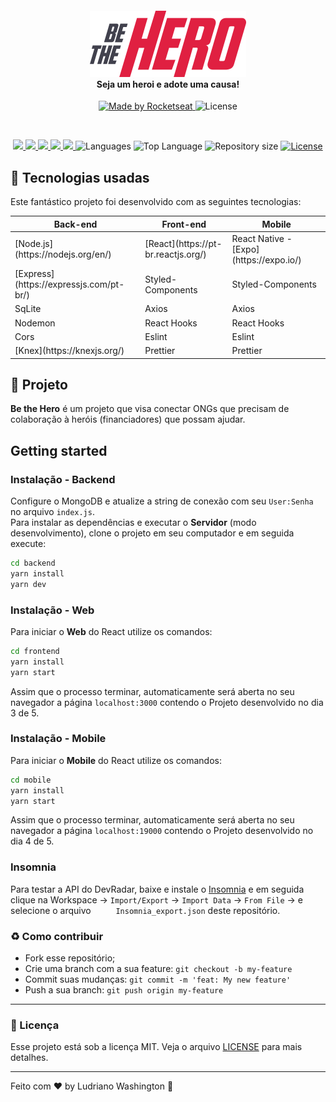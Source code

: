 <h4 align="center">
<img src="./assets/logo.svg" width="250px" /><br>
  <b>Seja um heroi e adote uma causa!</b> 
</h4>
<p align="center">
  <a href="https://rocketseat.com.br">
    <img alt="Made by Rocketseat" src="https://img.shields.io/badge/made%20by-Rocketseat-red">
  </a>
  <img alt="License" src="https://img.shields.io/badge/license-MIT-red">
</p>

<br>

<p align="center">
  <a aria-label="Versão do Node" href="https://github.com/nodejs/node/blob/master/doc/changelogs/CHANGELOG_V12.md#12.14.1">
    <img src="https://img.shields.io/badge/node.js@lts-12.14.1-informational?logo=Node.JS"></img>
  </a>
  <a aria-label="Versão do React" href="https://github.com/facebook/react/blob/master/CHANGELOG.md#16120-november-14-2019">
    <img src="https://img.shields.io/badge/react-16.12.0-informational?logo=react"></img>
  </a>
  <a aria-label="Versão do Expo" href="https://www.npmjs.com/package/expo-cli/v/3.11.5">
    <img src="https://img.shields.io/badge/expo--CLI-3.11.5-informational?logo=expo"></img>
  </a>
  <a aria-label="Completo" href="https://rocketseat.com.br/week-10/aulas#4">
    <img src="https://img.shields.io/badge/OmniStack-done-green?logo=data:image/png;base64,iVBORw0KGgoAAAANSUhEUgAAABAAAAAQCAMAAAAoLQ9TAAAALVBMVEVHcExxWsF0XMJzXMJxWcFsUsD///9jRrzY0u6Xh9Gsn9n39fyMecy0qd2bjNJWBT0WAAAABHRSTlMA2Do606wF2QAAAGlJREFUGJVdj1cWwCAIBLEsRU3uf9xobDH8+GZwUYi8i6ucJwrxKE+7D0G9Q4vlYqtmCSjndr4CgCgzlyFgfKfKCVO0LrPKjmiqMxGXkJwNnXskqWG+1oSM+BSwD8f29YLNjvx/OQrn+g99oQSoNmt3PgAAAABJRU5ErkJggg=="></img>
  </a>
  <a aria-label="Desafios" href="DESAFIOS.md">
  	<img src="https://img.shields.io/badge/desafios-OK-green"></img>
  </a>
  <a aria-label="Languages">
    <img alt="Languages" src="https://img.shields.io/github/languages/count/ludrianowashington/bethehero">
  </a>
  <a aria-label="Top Language">
    <img alt="Top Language" src="https://img.shields.io/github/languages/top/ludrianowashington/bethehero">
  </a>
  <a aria-label="Repository size">
    <img alt="Repository size" src="https://img.shields.io/github/repo-size/ludrianowashington/bethehero">
  </a>
  <a aria-label="License" href="LICENSE.md">
  	<img alt="License" src="https://img.shields.io/github/license/ludrianowashington/bethehero">
  </a>
  
</p>
<p align="center">

## :rocket: Tecnologias usadas
Este fantástico projeto foi desenvolvido com as seguintes tecnologias:

<table>
  <thead>
    <th><b>Back-end</b></th>
    <th><b>Front-end</b></th>
    <th><b>Mobile</b></th>
  </thead>
  <tbody>
    <tr>
      <td>[Node.js](https://nodejs.org/en/)</td>
      <td>[React](https://pt-br.reactjs.org/)</td>
      <td>React Native - [Expo](https://expo.io/)</td>
    </tr>
    <tr>
      <td>[Express](https://expressjs.com/pt-br/)</td>
      <td>Styled-Components</td>
      <td>Styled-Components</td>
    </tr>
    <tr>
      <td>SqLite</td>
      <td>Axios</td>
      <td>Axios</td>
    </tr>
    <tr>
      <td>Nodemon</td>
      <td>React Hooks</td>
      <td>React Hooks</td>
    </tr>
    <tr>
      <td>Cors</td>
      <td>Eslint</td>
      <td>Eslint</td>
    </tr>
    <tr>
      <td>[Knex](https://knexjs.org/)</td>
      <td>Prettier</td>
      <td>Prettier</td>
    </tr>
  </tbody>
</table>

## :muscle: Projeto

<b>Be the Hero</b> é um projeto que visa conectar ONGs que precisam de colaboração à heróis (financiadores) que possam ajudar. 

## Getting started

### Instalação - Backend
Configure o MongoDB e atualize a string de conexão com seu `User:Senha` no arquivo `index.js`.  
Para instalar as dependências e executar o **Servidor** (modo desenvolvimento), clone o projeto em seu computador e em seguida execute:
```bash
cd backend
yarn install
yarn dev
```

### Instalação - Web
Para iniciar o **Web** do React utilize os comandos:
```bash
cd frontend
yarn install
yarn start
```
Assim que o processo terminar, automaticamente será aberta no seu navegador a página `localhost:3000` contendo o Projeto desenvolvido no dia 3 de 5.  

### Instalação - Mobile
Para iniciar o **Mobile** do React utilize os comandos:
```bash
cd mobile
yarn install
yarn start
```
Assim que o processo terminar, automaticamente será aberta no seu navegador a página `localhost:19000` contendo o Projeto desenvolvido no dia 4 de 5.  

### Insomnia 
Para testar a API do DevRadar, baixe e instale o [Insomnia](https://insomnia.rest/download/) e em seguida clique na Workspace → `Import/Export` → `Import Data` → `From File` → e selecione o arquivo ` 	Insomnia_export.json` deste repositório.

### :recycle: Como contribuir

- Fork esse repositório;
- Crie uma branch com a sua feature: `git checkout -b my-feature`
- Commit suas mudanças: `git commit -m 'feat: My new feature'`
- Push a sua branch: `git push origin my-feature`

---
### :memo: Licença

Esse projeto está sob a licença MIT. Veja o arquivo [LICENSE](LICENSE.md) para mais detalhes.

---
Feito com ❤️ by Ludriano Washington :wave: